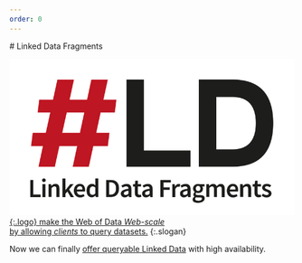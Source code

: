 ```yaml
---
order: 0
---
```


<div id="billboard" markdown="1">
# Linked Data Fragments

[![Linked Data Fragments](/images/logo.svg){:.logo}
make the Web of Data _Web-scale_
<br>
by allowing _clients_ to query datasets.](/concept/)
{:.slogan}

Now we can finally [offer queryable Linked Data](/data/) with high availability.
</div>
